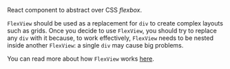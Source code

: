 React component to abstract over CSS *flexbox*.

`FlexView` should be used as a replacement for `div` to create complex layouts such as grids.
Once you decide to use `FlexView`, you should try to replace any `div` with it because, to work effectively, `FlexView` needs to be nested inside another `FlexView`: a single `div` may cause big problems.

You can read more about how `FlexView` works [here](https://github.com/buildo/react-flexview).
